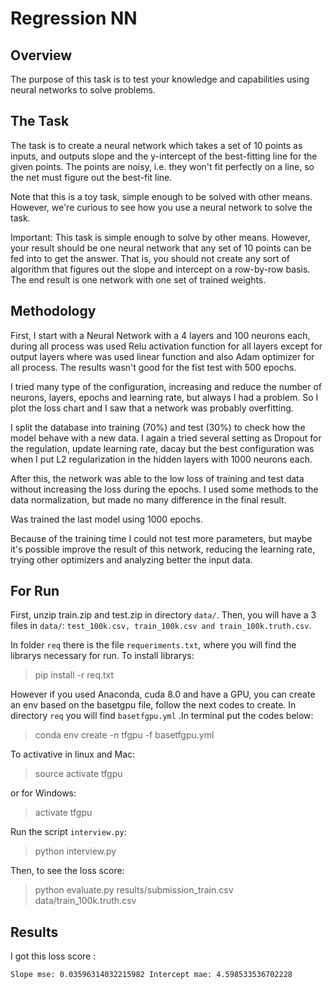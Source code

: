 # Regression NN

## Overview
The purpose of this task is to test your knowledge and capabilities using neural networks to solve problems.

## The Task
The task is to create a neural network which takes a set of 10 points as inputs, and outputs slope and the y-intercept of the best-fitting line for the given points. The points are noisy, i.e. they won't fit perfectly on a line, so the net must figure out the best-fit line.

Note that this is a toy task, simple enough to be solved with other means. However, we're curious to see how you use a neural network to solve the task.

Important: This task is simple enough to solve by other means. However, your result should be one neural network that any set of 10 points can be fed into to get the answer. That is, you should not create any sort of algorithm that figures out the slope and intercept on a row-by-row basis. The end result is one network with one set of trained weights.

## Methodology

First, I start with a Neural Network with a 4 layers and 100 neurons each, during all process was used Relu activation function for all layers except for output layers where was used linear function and also Adam optimizer for all process. The results wasn't good for the fist test with 500 epochs.

I tried many type of the configuration, increasing and reduce the number of neurons, layers, epochs and learning rate, but always I had a problem. So I plot the loss chart and I saw that a network was probably overfitting. 

I split the database into training (70%) and test (30%) to check how the model behave with a new data. I again a tried several setting as Dropout for the regulation, update learning rate, dacay but the best configuration was when I put L2 regularization  in the hidden layers with 1000 neurons each. 

After this, the network was able to the low loss of training and test data without increasing the loss during the epochs.
I used some methods to the data normalization, but made no many difference in the final result.

Was trained the last model using 1000 epochs.

Because of the training time I could not test more parameters, but maybe it's possible improve the result of this network, reducing the learning rate, trying other optimizers and analyzing better the input data.

## For Run
First, unzip train.zip and test.zip in directory `data/`. Then, you will have a 3 files in `data/`: `test_100k.csv, train_100k.csv and train_100k.truth.csv`.

In folder `req` there is the file `requeriments.txt`, where you will find the librarys necessary for run.
To install librarys:

> pip install -r req.txt

However if you used Anaconda, cuda 8.0 and have a GPU, you can create an env based on the basetgpu file, follow the next codes to create.
In directory `req` you will find `basetfgpu.yml` .In terminal put the codes below:

> conda env create -n tfgpu -f basetfgpu.yml

To activative in linux and Mac:

> source activate tfgpu

or for Windows:

> activate tfgpu

Run the script `interview.py`: 

> python interview.py


Then, to see the loss score:

> python evaluate.py results/submission_train.csv data/train_100k.truth.csv 

## Results

I got this loss score :

`Slope mse: 0.03596314032215982
Intercept mae: 4.598533536702228`
